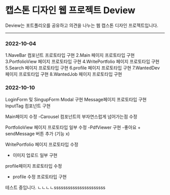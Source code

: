 # 캡스톤 디자인 웹 프로젝트 Deview 
Deview는 포트폴리오를 공유하고 의견을 나누는 웹 캡스톤 디자인 프로젝트입니다.

---
### 2022-10-04
1.NaveBar 컴포넌트 프로토타입 구현
2.Main 페이지 프로토타입 구현
3.PortfolioView 페이지 프로토타입 구현
4.WritePortfolio 페이지 프로토타입 구현
5.Search 페이지 프로토타입 구현
6.profile 페이지 프로토타입 구현
7.WantedDev 페이지 프로토타입 구현
8.WantedJob 페이지 프로토타입 구현

### 2022-10-10

LoginForm 및 SingupForm Modal 구현
Message페이지 프로토타입 구현
InputTag 컴포넌트 구현

Main페이지 수정
 -Carousel 컴포넌트의 부자연스럽게 넘어가는점 수정


PortfolioView 페이지 프로토타입 일부 수정
 -PdfViewer 구현
 -좋아요 + sendMessage 버튼 추가 (기능 x)


WritePortfolio 페이지 프로토타입 수정
 - 이미지 업로드  일부 구현

profile페이지 프로토타입 수정
 - profile 수정 프로토타입 구현

테스트 중입니다. ㄴㄴㄴㄴssssssssssssssssssssss